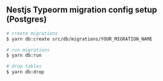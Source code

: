 ## Nestjs Typeorm migration config setup (Postgres)

```bash
# create migrations
$ yarn db:create src/db/migrations/YOUR_MIGRATION_NAME

# run migrations
$ yarn db:run

# drop tables
$ yarn db:drop
```
